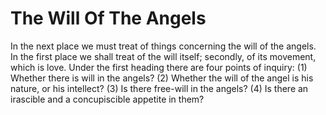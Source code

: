 # The Will Of The Angels

In the next place we must treat of things concerning the will of the angels. In the first place we shall treat of the will itself; secondly, of its movement, which is love. Under the first heading there are four points of inquiry:
(1) Whether there is will in the angels?
(2) Whether the will of the angel is his nature, or his intellect?
(3) Is there free-will in the angels?
(4) Is there an irascible and a concupiscible appetite in them?